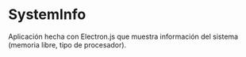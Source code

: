 # SystemInfo
Aplicación hecha con Electron.js que muestra información del sistema (memoria libre, tipo de procesador). 
